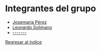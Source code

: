 # Integrantes del grupo

- [Josemaria Pérez](perez/perez.md)
- [Leonardo Solimano](solimano/solimano.md) 
- [-------](gates/gates.md)

[Regresar al índice](../proyecto.md)